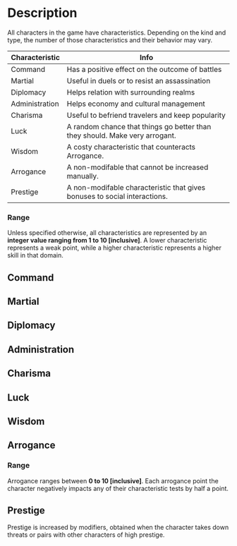 <!-- TITLE: 1.1.1 Characteristics -->
<!-- SUBTITLE: A quick summary of 1.1.1 Characteristics -->

# Description
All characters in the game have characteristics. Depending on the kind and type, the number of those characteristics and their behavior may vary.

| Characteristic | Info |
| -------- | -------- |
| Command     |  Has a positive effect on the outcome of battles   | 
| Martial     |  Useful in duels or to resist an assassination  | 
| Diplomacy     | Helps relation with surrounding realms  | 
| Administration     | Helps economy and cultural management    | 
| Charisma     | Useful to befriend travelers and keep popularity  | 
| Luck     | A random chance that things go better than they should. Make very arrogant.  | 
| Wisdom     | A costy characteristic that counteracts Arrogance.   | 
| Arrogance     |   A non-modifable that cannot be increased manually.   |  
| Prestige     |   A non-modifable characteristic that gives bonuses to social interactions.   | 

### Range
Unless specified otherwise, all characteristics are represented by an **integer value ranging from 1 to 10 [inclusive]**.
A lower characteristic represents a weak point, while a higher characteristic represents a higher skill in that domain.
## Command
## Martial
## Diplomacy
## Administration
## Charisma
## Luck
## Wisdom
## Arrogance
### Range
Arrogance ranges between **0 to 10 [inclusive]**.
Each arrogance point the character negatively impacts any of their characteristic tests by half a point. 
## Prestige
Prestige is increased by modifiers, obtained when the character takes down threats or pairs with other characters of high prestige.